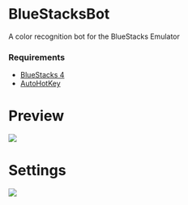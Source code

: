 # BlueStacksBot
A color recognition bot for the BlueStacks Emulator

### Requirements

- [BlueStacks 4](https://www.bluestacks.com/)
- [AutoHotKey](https://www.autohotkey.com/)

# Preview

![](https://i.imgur.com/zXS7ZAp.gif)

# Settings

![](https://i.imgur.com/fXEdFlZ.png)
